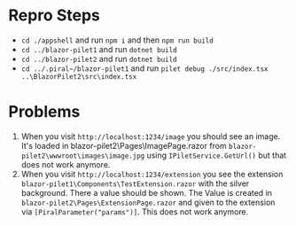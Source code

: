 # Repro Steps
- `cd ./appshell` and run `npm i` and then `npm run build`
- `cd ../blazor-pilet1` and run `dotnet build`
- `cd ../blazor-pilet2` and run `dotnet build`
- `cd ../.piral~/blazor-pilet1` and run `pilet debug ./src/index.tsx ..\BlazorPilet2\src\index.tsx`

# Problems
1. When you visit `http://localhost:1234/image` you should see an image. It's loaded in blazor-pilet2\Pages\ImagePage.razor from `blazor-pilet2\wwwroot\images\image.jpg` using `IPiletService.GetUrl()` but that does not work anymore.
2. When you visit `http://localhost:1234/extension` you see the extension `blazor-pilet1\Components\TestExtension.razor` with the silver background. There a value should be shown.
   The Value is created in `blazor-pilet2\Pages\ExtensionPage.razor` and given to the extension via `[PiralParameter("params")]`. This does not work anymore.